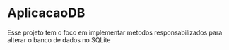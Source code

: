 # AplicacaoDB
Esse projeto tem o foco em implementar metodos responsabilizados para alterar o banco de dados no SQLite

